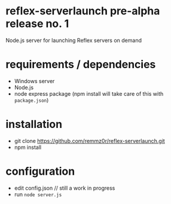# reflex-serverlaunch pre-alpha release no. 1
Node.js server for launching Reflex servers on demand

# requirements / dependencies
 
- Windows server
- Node.js 
- node express package (npm install will take care of this with `package.json`)

# installation

- git clone https://github.com/remmz0r/reflex-serverlaunch.git
- npm install

# configuration

- edit config.json // still a work in progress
- run `node server.js`

